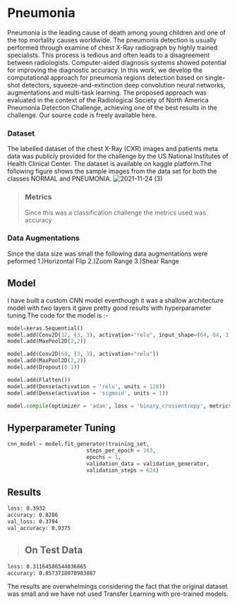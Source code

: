# Pneumonia
Pneumonia is the leading cause of death among young children and one of the top mortality causes worldwide. The pneumonia detection is usually performed through examine of chest X-Ray radiograph by highly trained specialists. This process is tedious and often leads to a disagreement between radiologists. Computer-aided diagnosis systems showed potential for improving the diagnostic accuracy. In this work, we develop the computational approach for pneumonia regions detection based on single-shot detectors, squeeze-and-extinction deep convolution neural networks, augmentations and multi-task learning. The proposed approach was evaluated in the context of the Radiological Society of North America Pneumonia Detection Challenge, achieving one of the best results in the challenge. Our source code is freely available here.

### Dataset
The labelled dataset of the chest X-Ray (CXR) images and patients meta data was publicly provided for the challenge by the US National Institutes of Health Clinical Center. The dataset is available on kaggle platform.The following figure shows the sample images from the data set for both the classes NORMAL and PNEUMONIA.
![2021-11-24 (3)](https://user-images.githubusercontent.com/82788246/143465784-5235d217-868d-4fc9-b2c1-1f7146734d0e.png)

>### Metrics
>Since this was a classification challenge the metrics used was accuracy

### Data Augmentations
Since the data size was small the following data augmentations were peformed
1.)Horizontal Flip
2.)Zoom Range
3.)Shear Range

## Model
I have built a custom CNN model eventhough it was a shallow architecture model with two layers it gave pretty good results with hyperparameter tuning.The code for the model is :- 
```python
model=keras.Sequential()
model.add(Conv2D(32, (3, 3), activation="relu", input_shape=(64, 64, 3)))
model.add(MaxPool2D(2,2))

model.add(Conv2D(64, (3, 3), activation="relu"))
model.add(MaxPool2D(2,2))
model.add(Dropout(0.1))

model.add(Flatten())
model.add(Dense(activation = 'relu', units = 128))
model.add(Dense(activation = 'sigmoid', units = 1))

model.compile(optimizer = 'adam', loss = 'binary_crossentropy', metrics = ['accuracy'])
```
## Hyperparameter Tuning
```python
cnn_model = model.fit_generator(training_set,
                         steps_per_epoch = 163,
                         epochs = 1,
                         validation_data = validation_generator,
                         validation_steps = 624)
```                         
                         
## Results
```bash
loss: 0.3932
accuracy: 0.8286 
val_loss: 0.3794 
val_accuracy: 0.9375
```
>## On Test Data
```bash
loss: 0.31164586544036865 
accuracy: 0.8573718070983887
```
The results are overwhelmings considering the fact that the original dataset was small and we have not used Transfer Learning with pre-trained models.
